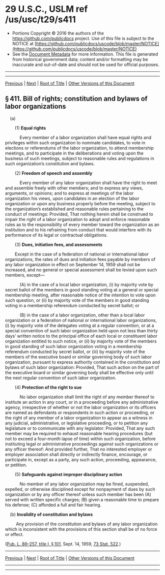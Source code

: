 ---
---

# 29 U.S.C., USLM ref /us/usc/t29/s411

* Portions Copyright © 2016 the authors of the https://github.com/publicdocs project.
  Use of this file is subject to the NOTICE at [https://github.com/publicdocs/uscode/blob/master/NOTICE](https://github.com/publicdocs/uscode/blob/master/NOTICE)
* See the [Document Metadata](././../../../../..//README.md) for more information.
  This file is generated from historical government data; content and/or formatting may be inaccurate and out-of-date and should not be used for official purposes.

----------
----------

[Previous](./../../../../..//us/usc/t29/ch11/schII/m__us_usc_t29_ch11_schII.md) | [Next](./../../../../..//us/usc/t29/ch11/schII/m__us_usc_t29_s412.md) | [Root of Title](./../../../../../) | [Other Versions of this Document](https://publicdocs.github.io/go/links?ns=uslm&ref=%2Fus%2Fusc%2Ft29%2Fs411)

## § 411. Bill of rights; constitution and bylaws of labor organizations

    (a)

        (1) __Equal rights__ 

            Every member of a labor organization shall have equal rights and privileges within such organization to nominate candidates, to vote in elections or referendums of the labor organization, to attend membership meetings, and to participate in the deliberations and voting upon the business of such meetings, subject to reasonable rules and regulations in such organization’s constitution and bylaws.

        (2) __Freedom of speech and assembly__ 

            Every member of any labor organization shall have the right to meet and assemble freely with other members; and to express any views, arguments, or opinions; and to express at meetings of the labor organization his views, upon candidates in an election of the labor organization or upon any business properly before the meeting, subject to the organization’s established and reasonable rules pertaining to the conduct of meetings: Provided, That nothing herein shall be construed to impair the right of a labor organization to adopt and enforce reasonable rules as to the responsibility of every member toward the organization as an institution and to his refraining from conduct that would interfere with its performance of its legal or contractual obligations.

        (3) __Dues, initiation fees, and assessments__ 

        Except in the case of a federation of national or international labor organizations, the rates of dues and initiation fees payable by members of any labor organization in effect on September 14, 1959 shall not be increased, and no general or special assessment shall be levied upon such members, except—

            (A) in the case of a local labor organization, (i) by majority vote by secret ballot of the members in good standing voting at a general or special membership meeting, after reasonable notice of the intention to vote upon such question, or (ii) by majority vote of the members in good standing voting in a membership referendum conducted by secret ballot; or

            (B) in the case of a labor organization, other than a local labor organization or a federation of national or international labor organizations, (i) by majority vote of the delegates voting at a regular convention, or at a special convention of such labor organization held upon not less than thirty days’ written notice to the principal office of each local or constituent labor organization entitled to such notice, or (ii) by majority vote of the members in good standing of such labor organization voting in a membership referendum conducted by secret ballot, or (iii) by majority vote of the members of the executive board or similar governing body of such labor organization, pursuant to express authority contained in the constitution and bylaws of such labor organization: Provided, That such action on the part of the executive board or similar governing body shall be effective only until the next regular convention of such labor organization.

        (4) __Protection of the right to sue__ 

            No labor organization shall limit the right of any member thereof to institute an action in any court, or in a proceeding before any administrative agency, irrespective of whether or not the labor organization or its officers are named as defendants or respondents in such action or proceeding, or the right of any member of a labor organization to appear as a witness in any judicial, administrative, or legislative proceeding, or to petition any legislature or to communicate with any legislator: Provided, That any such member may be required to exhaust reasonable hearing procedures (but not to exceed a four-month lapse of time) within such organization, before instituting legal or administrative proceedings against such organizations or any officer thereof: And provided further, That no interested employer or employer association shall directly or indirectly finance, encourage, or participate in, except as a party, any such action, proceeding, appearance, or petition.

        (5) __Safeguards against improper disciplinary action__ 

            No member of any labor organization may be fined, suspended, expelled, or otherwise disciplined except for nonpayment of dues by such organization or by any officer thereof unless such member has been (A) served with written specific charges; (B) given a reasonable time to prepare his defense; (C) afforded a full and fair hearing.

    (b) __Invalidity of constitution and bylaws__ 

         Any provision of the constitution and bylaws of any labor organization which is inconsistent with the provisions of this section shall be of no force or effect.

([Pub. L. 86–257, title I, § 101][/us/pl/86/257/s101], Sept. 14, 1959, [73 Stat. 522][/us/stat/73/522].)

----------

[Previous](./../../../../..//us/usc/t29/ch11/schII/m__us_usc_t29_ch11_schII.md) | [Next](./../../../../..//us/usc/t29/ch11/schII/m__us_usc_t29_s412.md) | [Root of Title](./../../../../../) | [Other Versions of this Document](https://publicdocs.github.io/go/links?ns=uslm&ref=%2Fus%2Fusc%2Ft29%2Fs411)

----------
----------

[/us/pl/86/257/s101]: https://publicdocs.github.io/go/links?ns=uslm&ref=%2Fus%2Fpl%2F86%2F257%2Fs101
[/us/stat/73/522]: https://publicdocs.github.io/go/links?ns=uslm&ref=%2Fus%2Fstat%2F73%2F522


